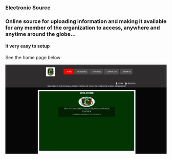 <h3>Electronic Source<h3>

<p>Online source for uploading information and making it available for any member of the organization to access, anywhere and anytime around the globe...</p>

<h4>It very easy to setup</h4>
<p>See the home page below</p>
<img src="esou.PNG" alt="">